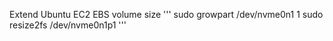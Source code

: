 Extend Ubuntu EC2 EBS volume size
'''
sudo growpart /dev/nvme0n1 1
sudo resize2fs /dev/nvme0n1p1
'''